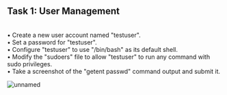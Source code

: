 ## Task 1: User Management
<br>• Create a new user account named "testuser".
<br>• Set a password for "testuser".
<br>• Configure "testuser" to use "/bin/bash" as its default shell.
<br>• Modify the "sudoers" file to allow "testuser" to run any command with sudo privileges.
<br>• Take a screenshot of the "getent passwd" command output and submit it.

![unnamed](https://github.com/shadin24/Mind-Empowered--linux/assets/94816647/dd344473-eefc-4817-9a5e-0c4f19b9a80b)
